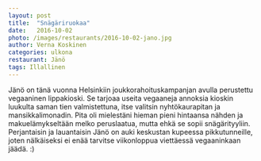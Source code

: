 ```yaml
---
layout: post
title:  "Snägäriruokaa"
date:   2016-10-02
photo: /images/restaurants/2016-10-02-jano.jpg
author: Verna Koskinen
categories: ulkona
restaurant: Jänö
tags: Illallinen
---
```


Jänö on tänä vuonna Helsinkiin joukkorahoituskampanjan avulla perustettu vegaaninen lippakioski. Se tarjoaa useita vegaaneja annoksia kioskin luukulta saman tien valmistettuna, itse valitsin nyhtökaurapitan ja mansikkalimonadin. Pita oli mielestäni hieman pieni hintaansa nähden ja makuelämykseltään melko peruslaatua, mutta ehkä se sopii snägärityyliin. Perjantaisin ja lauantaisin Jänö on auki keskustan kupeessa pikkutunneille, joten nälkäiseksi ei enää tarvitse viikonloppua viettäessä vegaaninkaan jäädä. :)
